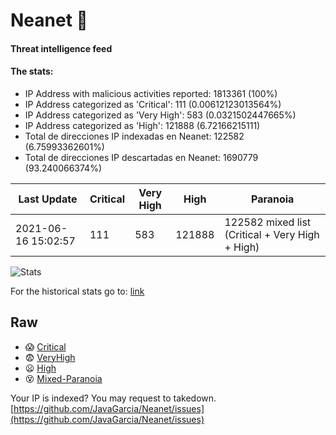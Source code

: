 # Neanet :hocho:
#### Threat intelligence feed
#### The stats:

- IP Address with malicious activities reported: 1813361 (100%)
- IP Address categorized as 'Critical':  111 (0.00612123013564%)
- IP Address categorized as 'Very High':  583 (0.0321502447665%)
- IP Address categorized as 'High':  121888 (6.72166215111)
- Total de direcciones IP indexadas en Neanet:  122582 (6.75993362601%)
- Total de direcciones IP descartadas en Neanet:  1690779 (93.240066374%)

| Last Update | Critical | Very High | High | Paranoia |
| --- | --- | --- | --- | --- |
| 2021-06-16 15:02:57 | 111 | 583 | 121888 | 122582 mixed list (Critical + Very High + High)|

![Stats](https://docs.google.com/spreadsheets/d/e/2PACX-1vSnaNMIXVabIpDJjufMlzH7poXnshF3mgd8Is1g9ytUEzVsP5my4Trn8f-xkoLLQ38xpL3HtmUexLo6/pubchart?oid=501124687&format=image)

For the historical stats go to: [link](/stats.csv)
## Raw
- :scream: [Critical](https://raw.githubusercontent.com/JavaGarcia/Neanet/master/blacklists/neanet_critical.txt)
- :fearful: [VeryHigh](https://raw.githubusercontent.com/JavaGarcia/Neanet/master/blacklists/neanet_veryHigh.txtt)
- :frowning: [High](https://raw.githubusercontent.com/JavaGarcia/Neanet/master/blacklists/neanet_high.txt)
- :dizzy_face: [Mixed-Paranoia](https://raw.githubusercontent.com/JavaGarcia/Neanet/master/blacklists/neanet_all.txt)


Your IP is indexed? You may request to takedown. [https://github.com/JavaGarcia/Neanet/issues](https://github.com/JavaGarcia/Neanet/issues)















































































































































































































































































































































































































































































































































































































































































































































































































































































































































































































































































































































































































































































































































































































































































































































































































































































































































































































































































































































































































































































































































































































































































































































































































































































































































































































































































































































































































































































































































































































































































































































































































































































































































































































































































































































































































































































































































































































































































































































































































































































































































































































































































































































































































































































































































































































































































































































































































































































































































































































































































































































































































































































































































































































































































































































































































































































































































































































































































































































































































































































































































































































































































































































































































































































































































































































































































































































































































































































































































































































































































































































































































































